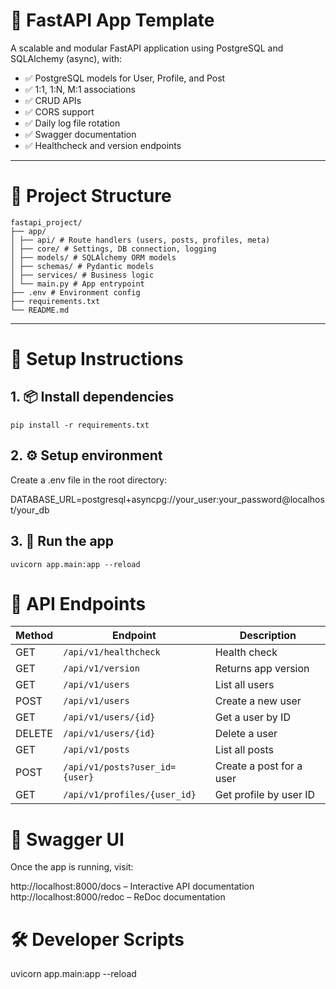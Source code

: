 # 🚀 FastAPI App Template

A scalable and modular FastAPI application using PostgreSQL and SQLAlchemy (async), with:

- ✅ PostgreSQL models for User, Profile, and Post
- ✅ 1:1, 1:N, M:1 associations
- ✅ CRUD APIs
- ✅ CORS support
- ✅ Daily log file rotation
- ✅ Swagger documentation
- ✅ Healthcheck and version endpoints

---

# 📁 Project Structure

```
fastapi_project/
├── app/
│ ├── api/ # Route handlers (users, posts, profiles, meta)
│ ├── core/ # Settings, DB connection, logging
│ ├── models/ # SQLAlchemy ORM models
│ ├── schemas/ # Pydantic models
│ ├── services/ # Business logic
│ └── main.py # App entrypoint
├── .env # Environment config
├── requirements.txt
└── README.md
```
---

# 🧪 Setup Instructions

## 1. 📦 Install dependencies


`pip install -r requirements.txt`

## 2. ⚙️ Setup environment
Create a .env file in the root directory:

DATABASE_URL=postgresql+asyncpg://your_user:your_password@localhost/your_db

## 3. 🚀 Run the app
`uvicorn app.main:app --reload`

# 🔌 API Endpoints

| Method | Endpoint                       | Description              |
| ------ | ------------------------------ | ------------------------ |
| GET    | `/api/v1/healthcheck`          | Health check             |
| GET    | `/api/v1/version`              | Returns app version      |
| GET    | `/api/v1/users`                | List all users           |
| POST   | `/api/v1/users`                | Create a new user        |
| GET    | `/api/v1/users/{id}`           | Get a user by ID         |
| DELETE | `/api/v1/users/{id}`           | Delete a user            |
| GET    | `/api/v1/posts`                | List all posts           |
| POST   | `/api/v1/posts?user_id={user}` | Create a post for a user |
| GET    | `/api/v1/profiles/{user_id}`   | Get profile by user ID   |

# 📜 Swagger UI
Once the app is running, visit:

http://localhost:8000/docs – Interactive API documentation
http://localhost:8000/redoc – ReDoc documentation

# 🛠 Developer Scripts
uvicorn app.main:app --reload
